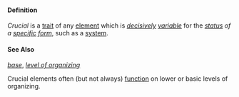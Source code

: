 #### Definition

*Crucial* is a [trait](https://github.com/gcassel/Modular-Organization-Terminology/blob/master/terms/trait.md) of any [element](https://github.com/gcassel/Modular-Organization-Terminology/blob/master/terms/element.md) which is *[decisively](https://github.com/gcassel/Modular-Organization-Terminology/blob/master/terms/decide.md) [variable](https://github.com/gcassel/Modular-Organization-Terminology/blob/master/terms/variable.md)* for the *[status](https://github.com/gcassel/Modular-Organization-Terminology/blob/master/terms/status.md) of a [specific](https://github.com/gcassel/Modular-Organization-Terminology/blob/master/terms/specific.md) [form](https://github.com/gcassel/Modular-Organization-Terminology/blob/master/terms/form.md)*, such as a [system](https://github.com/gcassel/Modular-Organization-Terminology/blob/master/terms/system.md).

#### See Also

*[base](https://github.com/gcassel/Modular-Organization-Terminology/blob/master/terms/base.md)*, *[level of organizing](https://github.com/gcassel/Modular-Organization-Terminology/blob/master/terms/level-of-organizing.md)*

Crucial elements often (but not always) [function](https://github.com/gcassel/Modular-Organization-Terminology/blob/master/terms/function.md) on lower or basic levels of organizing.
